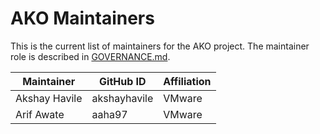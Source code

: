 # AKO Maintainers

This is the current list of maintainers for the AKO project. The maintainer
role is described in [GOVERNANCE.md](GOVERNANCE.md).

| Maintainer    | GitHub ID    | Affiliation |
| ----------    | ---------    | ----------- |
| Akshay Havile | akshayhavile | VMware      |
| Arif Awate    | aaha97       | VMware      |